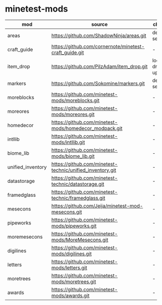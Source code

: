 # minetest-mods

| mod | source | changed |
| --- | --- | --- |
| areas | https://github.com/ShadowNinja/areas.git | default settings |
| craft_guide | https://github.com/cornernote/minetest-craft_guide.git | - |
| item_drop | https://github.com/PilzAdam/item_drop.git | logic drop/pick up |
| markers | https://github.com/Sokomine/markers.git | default settings |
| moreblocks | https://github.com/minetest-mods/moreblocks.git | - |
| moreores | https://github.com/minetest-mods/moreores.git | - |
| homedecor | https://github.com/minetest-mods/homedecor_modpack.git | - |
| intllib | https://github.com/minetest-mods/intllib.git | - |
| biome_lib | https://github.com/minetest-mods/biome_lib.git | - |
| unified_inventory | https://github.com/minetest-technic/unified_inventory.git | - |
| datastorage | https://github.com/minetest-technic/datastorage.git | - |
| framedglass | https://github.com/minetest-technic/framedglass.git | - |
| mesecons | https://github.com/Jeija/minetest-mod-mesecons.git | - |
| pipeworks | https://github.com/minetest-mods/pipeworks.git | - |
| moremesecons | https://github.com/minetest-mods/MoreMesecons.git | - |
| digilines | https://github.com/minetest-mods/digilines.git | - |
| letters | https://github.com/minetest-mods/letters.git | - |
| moretrees | https://github.com/minetest-mods/moretrees.git | - |
| awards | https://github.com/minetest-mods/awards.git | - |
